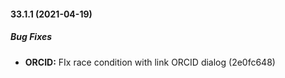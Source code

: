 #### 33.1.1 (2021-04-19)

##### Bug Fixes

* **ORCID:**  FIx race condition with link ORCID dialog (2e0fc648)

